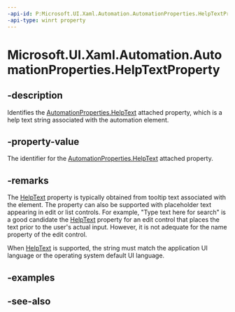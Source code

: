 ```yaml
---
-api-id: P:Microsoft.UI.Xaml.Automation.AutomationProperties.HelpTextProperty
-api-type: winrt property
---
```


<!-- Property syntax
public Windows.UI.Xaml.DependencyProperty HelpTextProperty { get; }
-->

# Microsoft.UI.Xaml.Automation.AutomationProperties.HelpTextProperty

## -description
Identifies the [AutomationProperties.HelpText](/windows/winui/api/microsoft.ui.xaml.automation.automationproperties#xaml-attached-properties) attached property, which is a help text string associated with the automation element.

## -property-value
The identifier for the [AutomationProperties.HelpText](/windows/winui/api/microsoft.ui.xaml.automation.automationproperties#xaml-attached-properties) attached property.

## -remarks
The [HelpText](/windows/winui/api/microsoft.ui.xaml.automation.automationproperties#xaml-attached-properties) property is typically obtained from tooltip text associated with the element. The property can also be supported with placeholder text appearing in edit or list controls. For example, "Type text here for search" is a good candidate the [HelpText](/windows/winui/api/microsoft.ui.xaml.automation.automationproperties#xaml-attached-properties) property for an edit control that places the text prior to the user's actual input. However, it is not adequate for the name property of the edit control.

When [HelpText](/windows/winui/api/microsoft.ui.xaml.automation.automationproperties#xaml-attached-properties) is supported, the string must match the application UI language or the operating system default UI language.

## -examples

## -see-also
